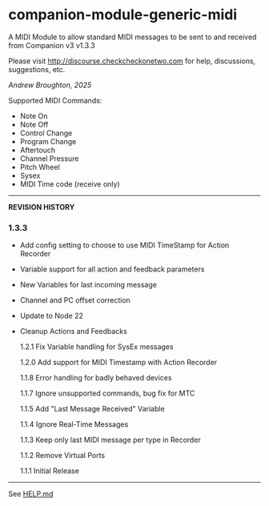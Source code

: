 # companion-module-generic-midi

A MIDI Module to allow standard MIDI messages to be sent to and received from Companion v3
v1.3.3

Please visit http://discourse.checkcheckonetwo.com for help, discussions, suggestions, etc.

_Andrew Broughton, 2025_

Supported MIDI Commands:

- Note On
- Note Off
- Control Change
- Program Change
- Aftertouch
- Channel Pressure
- Pitch Wheel
- Sysex
- MIDI Time code (receive only)

---

**REVISION HISTORY**

### 1.3.3

- Add config setting to choose to use MIDI TimeStamp for Action Recorder
- Variable support for all action and feedback parameters
- New Variables for last incoming message
- Channel and PC offset correction
- Update to Node 22
- Cleanup Actions and Feedbacks

  1.2.1 Fix Variable handling for SysEx messages

  1.2.0 Add support for MIDI Timestamp with Action Recorder

  1.1.8 Error handling for badly behaved devices

  1.1.7 Ignore unsupported commands, bug fix for MTC

  1.1.5 Add "Last Message Received" Variable

  1.1.4 Ignore Real-Time Messages

  1.1.3 Keep only last MIDI message per type in Recorder

  1.1.2 Remove Virtual Ports

  1.1.1 Initial Release

---

See [HELP.md](./companion/HELP.md)
